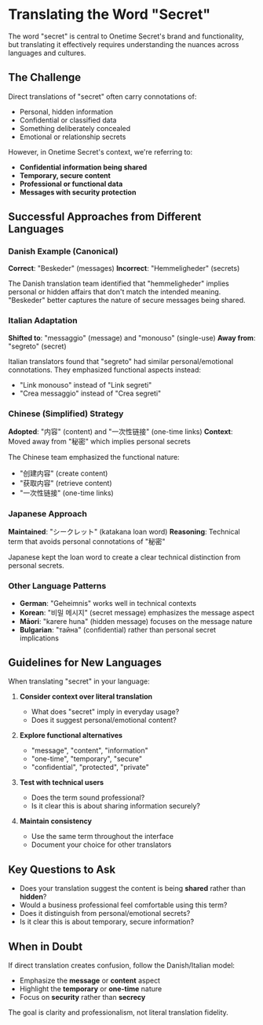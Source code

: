 # Translating the Word "Secret"

The word "secret" is central to Onetime Secret's brand and functionality, but translating it effectively requires understanding the nuances across languages and cultures.

## The Challenge

Direct translations of "secret" often carry connotations of:
- Personal, hidden information
- Confidential or classified data
- Something deliberately concealed
- Emotional or relationship secrets

However, in Onetime Secret's context, we're referring to:
- **Confidential information being shared**
- **Temporary, secure content**
- **Professional or functional data**
- **Messages with security protection**

## Successful Approaches from Different Languages

### Danish Example (Canonical)
**Correct**: "Beskeder" (messages)
**Incorrect**: "Hemmeligheder" (secrets)

The Danish translation team identified that "hemmeligheder" implies personal or hidden affairs that don't match the intended meaning. "Beskeder" better captures the nature of secure messages being shared.

### Italian Adaptation
**Shifted to**: "messaggio" (message) and "monouso" (single-use)
**Away from**: "segreto" (secret)

Italian translators found that "segreto" had similar personal/emotional connotations. They emphasized functional aspects instead:
- "Link monouso" instead of "Link segreti"
- "Crea messaggio" instead of "Crea segreti"

### Chinese (Simplified) Strategy
**Adopted**: "内容" (content) and "一次性链接" (one-time links)
**Context**: Moved away from "秘密" which implies personal secrets

The Chinese team emphasized the functional nature:
- "创建内容" (create content)
- "获取内容" (retrieve content)
- "一次性链接" (one-time links)

### Japanese Approach
**Maintained**: "シークレット" (katakana loan word)
**Reasoning**: Technical term that avoids personal connotations of "秘密"

Japanese kept the loan word to create a clear technical distinction from personal secrets.

### Other Language Patterns

- **German**: "Geheimnis" works well in technical contexts
- **Korean**: "비밀 메시지" (secret message) emphasizes the message aspect
- **Māori**: "karere huna" (hidden message) focuses on the message nature
- **Bulgarian**: "тайна" (confidential) rather than personal secret implications

## Guidelines for New Languages

When translating "secret" in your language:

1. **Consider context over literal translation**
   - What does "secret" imply in everyday usage?
   - Does it suggest personal/emotional content?

2. **Explore functional alternatives**
   - "message", "content", "information"
   - "one-time", "temporary", "secure"
   - "confidential", "protected", "private"

3. **Test with technical users**
   - Does the term sound professional?
   - Is it clear this is about sharing information securely?

4. **Maintain consistency**
   - Use the same term throughout the interface
   - Document your choice for other translators

## Key Questions to Ask

- Does your translation suggest the content is being **shared** rather than **hidden**?
- Would a business professional feel comfortable using this term?
- Does it distinguish from personal/emotional secrets?
- Is it clear this is about temporary, secure information?

## When in Doubt

If direct translation creates confusion, follow the Danish/Italian model:
- Emphasize the **message** or **content** aspect
- Highlight the **temporary** or **one-time** nature
- Focus on **security** rather than **secrecy**

The goal is clarity and professionalism, not literal translation fidelity.
